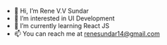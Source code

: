 - 👋 Hi, I’m Rene V.V Sundar
- 👀 I’m interested in UI Development
- 🌱 I’m currently learning React JS
- 📫 You can reach me at renesundar14@gmail.com

<!---
renesundarvv/renesundarvv is a ✨ special ✨ repository because its `README.md` (this file) appears on your GitHub profile.
You can click the Preview link to take a look at your changes.
--->
